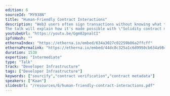 ```yaml
---
edition: 6
sourceId: "MY938N"
title: "Human-Friendly Contract Interactions"
description: "Web3 users often sign transactions without knowing what they are doing. How can we let them take more informed decisions? Contracts verified on Sourcify (https://sourcify.dev) can be presented with human-friendly information via the ABI and the NatSpec documentation
The talk will explain how it's made possible with \"Solidity contract metadata\" and how Sourcify's \"full verification\" works. We'll also touch upon alternative approaches to how to display human-readable tx information to the users"
youtubeUrl: "https://youtu.be/Ggm82pnalCI"
ipfsHash: ""
ethernaIndex: "https://etherna.io/embed/634a3027c02259b06a2ffcff"
ethernaPermalink: "https://etherna.io/embed/44dc8c325a1c6d9950cb634a984477a6132663f91670fb016848a73b2b3a16c7"
duration: 1538
expertise: "Intermediate"
type: "Talk"
track: "Developer Infrastructure"
tags: ["Developer Infrastructure"]
keywords: ["sourcify","contract verification","contract metadata"]
speakers: ["Kaan"]
slidesUrl: "/resources/6/human-friendly-contract-interactions.pdf"
---
```


